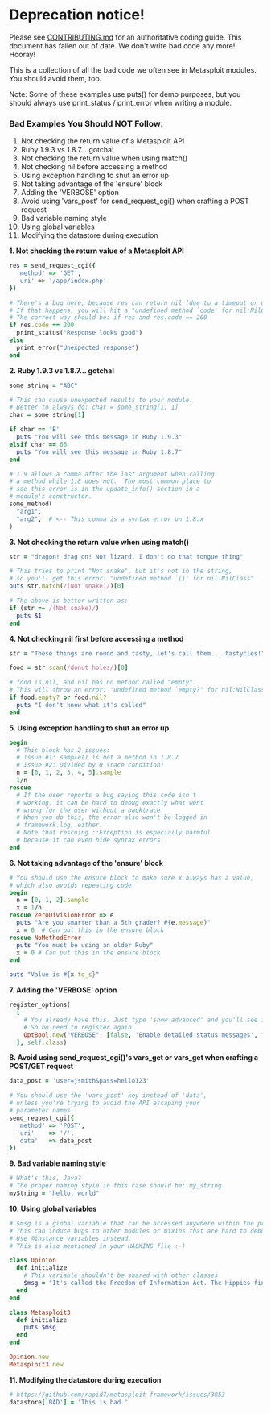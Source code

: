 # Deprecation notice!

Please see [CONTRIBUTING.md](https://github.com/rapid7/metasploit-framework/blob/master/CONTRIBUTING.md) for an authoritative coding guide. This document has fallen out of date. We don't write bad code any more! Hooray!

This is a collection of all the bad code we often see in Metasploit modules.  You should avoid them, too.

Note: Some of these examples use puts() for demo purposes, but you should always use print_status / print_error when writing a module.

### Bad Examples You Should NOT Follow:

1. Not checking the return value of a Metasploit API
2. Ruby 1.9.3 vs 1.8.7... gotcha!
3. Not checking the return value when using match()
4. Not checking nil before accessing a method
5. Using exception handling to shut an error up
6. Not taking advantage of the 'ensure' block
7. Adding the 'VERBOSE' option
8. Avoid using 'vars_post' for send_request_cgi() when crafting a POST request
9. Bad variable naming style
10. Using global variables
11. Modifying the datastore during execution

**1. Not checking the return value of a Metasploit API**

```ruby
res = send_request_cgi({
  'method' => 'GET',
  'uri' => '/app/index.php'
})

# There's a bug here, because res can return nil (due to a timeout or other reasons)
# If that happens, you will hit a "undefined method `code' for nil:NilClass" error.
# The correct way should be: if res and res.code == 200
if res.code == 200
  print_status("Response looks good")
else
  print_error("Unexpected response")
end
```

**2. Ruby 1.9.3 vs 1.8.7... gotcha!**

```ruby
some_string = "ABC"

# This can cause unexpected results to your module.
# Better to always do: char = some_string[1, 1]
char = some_string[1]

if char == 'B'
  puts "You will see this message in Ruby 1.9.3"
elsif char == 66
  puts "You will see this message in Ruby 1.8.7"
end
```

```ruby
# 1.9 allows a comma after the last argument when calling
# a method while 1.8 does not.  The most common place to
# see this error is in the update_info() section in a
# module's constructor.
some_method(
  "arg1",
  "arg2",  # <-- This comma is a syntax error on 1.8.x
)
```

**3. Not checking the return value when using match()**

```ruby
str = "dragon! drag on! Not lizard, I don't do that tongue thing"

# This tries to print "Not snake", but it's not in the string,
# so you'll get this error: "undefined method `[]' for nil:NilClass"
puts str.match(/(Not snake)/)[0]
```

```ruby
# The above is better written as:
if (str =~ /(Not snake)/)
  puts $1
end
```

**4. Not checking nil first before accessing a method**

```ruby
str = "These things are round and tasty, let's call them... tastycles!"

food = str.scan(/donut holes/)[0]

# food is nil, and nil has no method called "empty".
# This will throw an error: "undefined method `empty?' for nil:NilClass"
if food.empty? or food.nil?
  puts "I don't know what it's called"
end
```

**5. Using exception handling to shut an error up**

```ruby
begin
  # This block has 2 issues:
  # Issue #1: sample() is not a method in 1.8.7
  # Issue #2: Divided by 0 (race condition)
  n = [0, 1, 2, 3, 4, 5].sample
  1/n
rescue
  # If the user reports a bug saying this code isn't
  # working, it can be hard to debug exactly what went
  # wrong for the user without a backtrace.
  # When you do this, the error also won't be logged in
  # framework.log, either.
  # Note that rescuing ::Exception is especially harmful
  # because it can even hide syntax errors.
end
```

**6. Not taking advantage of the 'ensure' block**

```ruby
# You should use the ensure block to make sure x always has a value,
# which also avoids repeating code
begin
  n = [0, 1, 2].sample
  x = 1/n
rescue ZeroDivisionError => e
  puts "Are you smarter than a 5th grader? #{e.message}"
  x = 0  # Can put this in the ensure block
rescue NoMethodError
  puts "You must be using an older Ruby"
  x = 0 # Can put this in the ensure block
end

puts "Value is #{x.to_s}"
```

**7. Adding the 'VERBOSE' option**

```ruby
register_options(
  [
    # You already have this. Just type 'show advanced' and you'll see it.
    # So no need to register again
    OptBool.new("VERBOSE", [false, 'Enable detailed status messages', false])
  ], self.class)
```

**8. Avoid using send_request_cgi()'s vars_get or vars_get when crafting a POST/GET request**

```ruby
data_post = 'user=jsmith&pass=hello123'

# You should use the 'vars_post' key instead of 'data',
# unless you're trying to avoid the API escaping your
# parameter names
send_request_cgi({
  'method' => 'POST',
  'uri'    => '/',
  'data'   => data_post
})
```

**9. Bad variable naming style**

```ruby
# What's this, Java?
# The proper naming style in this case should be: my_string
myString = "hello, world"
```

**10. Using global variables**

```ruby
# $msg is a global variable that can be accessed anywhere within the program.
# This can induce bugs to other modules or mixins that are hard to debug.
# Use @instance variables instead.
# This is also mentioned in your HACKING file :-)

class Opinion
  def initialize
    # This variable shouldn't be shared with other classes
    $msg = "It's called the Freedom of Information Act. The Hippies finally got something right."
  end
end

class Metasploit3
  def initialize
    puts $msg
  end
end

Opinion.new
Metasploit3.new
```

**11. Modifying the datastore during execution**

```ruby
# https://github.com/rapid7/metasploit-framework/issues/3853
datastore['BAD'] = 'This is bad.'
```